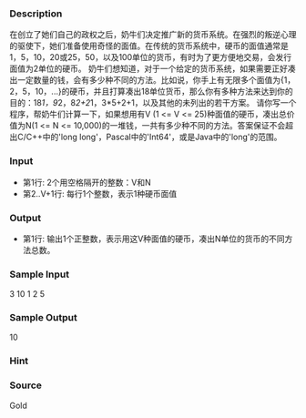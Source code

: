 
### Description
在创立了她们自己的政权之后，奶牛们决定推广新的货币系统。在强烈的叛逆心理的驱使下，她们准备使用奇怪的面值。在传统的货币系统中，硬币的面值通常是1，5，10，20或25，50，以及100单位的货币，有时为了更方便地交易，会发行面值为2单位的硬币。 奶牛们想知道，对于一个给定的货币系统，如果需要正好凑出一定数量的钱，会有多少种不同的方法。比如说，你手上有无限多个面值为{1，2，5，10，...}的硬币，并且打算凑出18单位货币，那么你有多种方法来达到你的目的：18*1，9*2，8*2+2*1，3*5+2+1，以及其他的未列出的若干方案。 请你写一个程序，帮奶牛们计算一下，如果想用有V (1 <= V <= 25)种面值的硬币，凑出总价值为N(1 <= N <= 10,000)的一堆钱，一共有多少种不同的方法。答案保证不会超出C/C++中的'long long'，Pascal中的'Int64'，或是Java中的'long'的范围。 
### Input
* 第1行: 2个用空格隔开的整数：V和N 
* 第2..V+1行: 每行1个整数，表示1种硬币面值
### Output
* 第1行: 输出1个正整数，表示用这V种面值的硬币，凑出N单位的货币的不同方法总数。 
### Sample Input
3 10
1
2
5

### Sample Output
10
### Hint

### Source
Gold